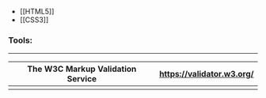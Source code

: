 - [[HTML5]]
- [[CSS3]]


### Tools:
---

| The W3C Markup Validation Service | https://validator.w3.org/ |
| --------------------------------- | ------------------------- |
|                                   |                           |
